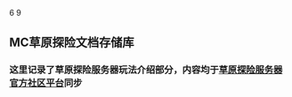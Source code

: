 6
9
## MC草原探险文档存储库
### 这里记录了草原探险服务器玩法介绍部分，内容均于[草原探险服务器官方社区平台](https://bbs.ypshidifu.cn/index.php)同步
